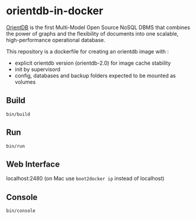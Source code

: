 # orientdb-in-docker

[OrientDB](http://www.orientdb.org) is the first Multi-Model Open Source NoSQL DBMS that combines the power of graphs and the flexibility of documents into one scalable, high-performance operational database.

This repository is a dockerfile for creating an orientdb image with :
- explicit orientdb version (orientdb-2.0) for image cache stability
- init by supervisord
- config, databases and backup folders expected to be mounted as volumes

## Build

    bin/build

## Run

    bin/run

## Web Interface

  localhost:2480 (on Mac use `boot2docker ip` instead of localhost)

## Console

    bin/console

